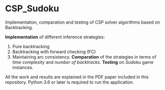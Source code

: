 # CSP_Sudoku
Implementation, comparation and testing of CSP solver algorithms based on Backtracking. 

__Implementation__ of different inference strategies: 
1. Pure backtracking
2. Backtracking with forward checking (FC)
3. Maintaining arc consistency.
__Comparation__ of the strategies in terms of _time complexity_ and _number of backtracks_.
__Testing__ on _Sudoku_ game instances.

All the work and results are explained in the PDF paper included in this repository.
Python 3.6 or later is required to run the application.


